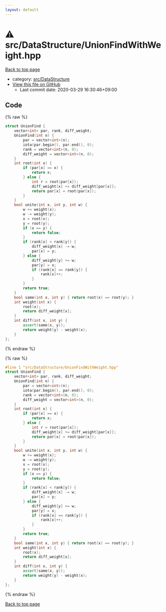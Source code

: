 ```yaml
---
layout: default
---
```


<!-- mathjax config similar to math.stackexchange -->
<script type="text/javascript" async
  src="https://cdnjs.cloudflare.com/ajax/libs/mathjax/2.7.5/MathJax.js?config=TeX-MML-AM_CHTML">
</script>
<script type="text/x-mathjax-config">
  MathJax.Hub.Config({
    TeX: { equationNumbers: { autoNumber: "AMS" }},
    tex2jax: {
      inlineMath: [ ['$','$'] ],
      processEscapes: true
    },
    "HTML-CSS": { matchFontHeight: false },
    displayAlign: "left",
    displayIndent: "2em"
  });
</script>

<script type="text/javascript" src="https://cdnjs.cloudflare.com/ajax/libs/jquery/3.4.1/jquery.min.js"></script>
<script src="https://cdn.jsdelivr.net/npm/jquery-balloon-js@1.1.2/jquery.balloon.min.js" integrity="sha256-ZEYs9VrgAeNuPvs15E39OsyOJaIkXEEt10fzxJ20+2I=" crossorigin="anonymous"></script>
<script type="text/javascript" src="../../../assets/js/copy-button.js"></script>
<link rel="stylesheet" href="../../../assets/css/copy-button.css" />


# :warning: src/DataStructure/UnionFindWithWeight.hpp

<a href="../../../index.html">Back to top page</a>

* category: <a href="../../../index.html#e73c6b5872115ad0f2896f8e8476ef39">src/DataStructure</a>
* <a href="{{ site.github.repository_url }}/blob/master/src/DataStructure/UnionFindWithWeight.hpp">View this file on GitHub</a>
    - Last commit date: 2020-03-29 16:30:46+09:00




## Code

<a id="unbundled"></a>
{% raw %}
```cpp
struct UnionFind {
    vector<int> par, rank, diff_weight;
    UnionFind(int n) {
        par = vector<int>(n);
        iota(par.begin(), par.end(), 0);
        rank = vector<int>(n, 0);
        diff_weight = vector<int>(n, 0);
    }
    int root(int x) {
        if (par[x] == x) {
            return x;
        } else {
            int r = root(par[x]);
            diff_weight[x] += diff_weight[par[x]];
            return par[x] = root(par[x]);
        }
    }
    bool unite(int x, int y, int w) {
        w += weight(x);
        w -= weight(y);
        x = root(x);
        y = root(y);
        if (x == y) {
            return false;
        }
        if (rank[x] < rank[y]) {
            diff_weight[x] -= w;
            par[x] = y;
        } else {
            diff_weight[y] += w;
            par[y] = x;
            if (rank[x] == rank[y]) {
                rank[x]++;
            }
        }
        return true;
    }
    bool same(int x, int y) { return root(x) == root(y); }
    int weight(int x) {
        root(x);
        return diff_weight[x];
    }
    int diff(int x, int y) {
        assert(same(x, y));
        return weight(y) - weight(x);
    }
};

```
{% endraw %}

<a id="bundled"></a>
{% raw %}
```cpp
#line 1 "src/DataStructure/UnionFindWithWeight.hpp"
struct UnionFind {
    vector<int> par, rank, diff_weight;
    UnionFind(int n) {
        par = vector<int>(n);
        iota(par.begin(), par.end(), 0);
        rank = vector<int>(n, 0);
        diff_weight = vector<int>(n, 0);
    }
    int root(int x) {
        if (par[x] == x) {
            return x;
        } else {
            int r = root(par[x]);
            diff_weight[x] += diff_weight[par[x]];
            return par[x] = root(par[x]);
        }
    }
    bool unite(int x, int y, int w) {
        w += weight(x);
        w -= weight(y);
        x = root(x);
        y = root(y);
        if (x == y) {
            return false;
        }
        if (rank[x] < rank[y]) {
            diff_weight[x] -= w;
            par[x] = y;
        } else {
            diff_weight[y] += w;
            par[y] = x;
            if (rank[x] == rank[y]) {
                rank[x]++;
            }
        }
        return true;
    }
    bool same(int x, int y) { return root(x) == root(y); }
    int weight(int x) {
        root(x);
        return diff_weight[x];
    }
    int diff(int x, int y) {
        assert(same(x, y));
        return weight(y) - weight(x);
    }
};

```
{% endraw %}

<a href="../../../index.html">Back to top page</a>


